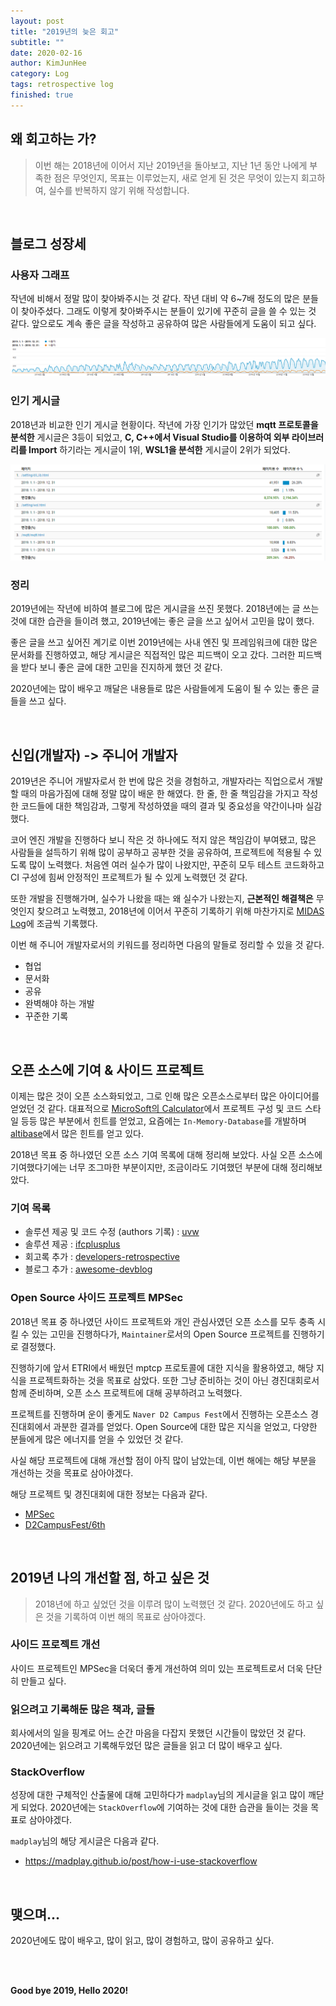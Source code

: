 ```yaml
---
layout: post
title: "2019년의 늦은 회고"
subtitle: ""
date: 2020-02-16
author: KimJunHee
category: Log
tags: retrospective log
finished: true
---
```


## 왜 회고하는 가?

> 이번 해는 2018년에 이어서 지난 2019년을 돌아보고, 지난 1년 동안 나에게 부족한 점은 무엇인지, 목표는 이루었는지, 새로 얻게 된 것은 무엇이 있는지 회고하여, 실수를 반복하지 않기 위해 작성합니다.




<br/>

## 블로그 성장세

### 사용자 그래프

작년에 비해서 정말 많이 찾아봐주시는 것 같다. 작년 대비 약 6~7배 정도의 많은 분들이 찾아주셨다. 그래도 이렇게 찾아봐주시는 분들이 있기에 꾸준히 글을 쓸 수 있는 것 같다. 앞으로도 계속 좋은 글을 작성하고 공유하여 많은 사람들에게 도움이 되고 싶다.

![session](/assets/log/2019/blog1.png)

### 인기 게시글

2018년과 비교한 인기 게시글 현황이다. 작년에 가장 인기가 많았던 **mqtt 프로토콜을 분석한** 게시글은 3등이 되었고, **C, C++에서 Visual Studio를 이용하여 외부 라이브러리를 Import** 하기라는 게시글이 1위, **WSL1을 분석한** 게시글이 2위가 되었다.

![page view](/assets/log/2019/blog2.png)

### 정리

2019년에는 작년에 비하여 블로그에 많은 게시글을 쓰진 못했다. 2018년에는 글 쓰는 것에 대한 습관을 들이려 했고, 2019년에는 좋은 글을 쓰고 싶어서 고민을 많이 했다.

좋은 글을 쓰고 싶어진 계기로 이번 2019년에는 사내 엔진 및 프레임워크에 대한 많은 문서화를 진행하였고, 해당 게시글은 직접적인 많은 피드백이 오고 갔다. 그러한 피드백을 받다 보니 좋은 글에 대한 고민을 진지하게 했던 것 같다.

2020년에는 많이 배우고 깨달은 내용들로 많은 사람들에게 도움이 될 수 있는 좋은 글들을 쓰고 싶다.



<br/>

## 신입(개발자) -> 주니어 개발자

2019년은 주니어 개발자로서 한 번에 많은 것을 경험하고, 개발자라는 직업으로서 개발할 때의 마음가짐에 대해 정말 많이 배운 한 해였다. 한 줄, 한 줄 책임감을 가지고 작성한 코드들에 대한 책임감과, 그렇게 작성하였을 때의 결과 및 중요성을 약간이나마 실감했다. 

코어 엔진 개발을 진행하다 보니 작은 것 하나에도 적지 않은 책임감이 부여됐고, 많은 사람들을 설득하기 위해 많이 공부하고 공부한 것을 공유하여, 프로젝트에 적용될 수 있도록 많이 노력했다. 처음엔 여러 실수가 많이 나왔지만, 꾸준히 모두 테스트 코드화하고 CI 구성에 힘써 안정적인 프로젝트가 될 수 있게 노력했던 것 같다.

또한 개발을 진행해가며, 실수가 나왔을 때는 왜 실수가 나왔는지, **근본적인 해결책은** 무엇인지 찾으려고 노력했고, 2018년에 이어서 꾸준히 기록하기 위해 마찬가지로 [MIDAS Log](https://www.github.com/wnsgml972/midas_log)에 조금씩 기록했다.

이번 해 주니어 개발자로서의 키워드를 정리하면 다음의 말들로 정리할 수 있을 것 같다.

* 협업
* 문서화
* 공유
* 완벽해야 하는 개발
* 꾸준한 기록



<br/>

## 오픈 소스에 기여 & 사이드 프로젝트

이제는 많은 것이 오픈 소스화되었고, 그로 인해 많은 오픈소스로부터 많은 아이디어를 얻었던 것 같다. 대표적으로 [MicroSoft의 Calculator](https://github.com/microsoft/calculator)에서 프로젝트 구성 및 코드 스타일 등등 많은 부분에서 힌트를 얻었고, 요즘에는 `In-Memory-Database`를 개발하며 [altibase](https://github.com/ALTIBASE/altibase)에서 많은 힌트를 얻고 있다.

2018년 목표 중 하나였던 오픈 소스 기여 목록에 대해 정리해 보았다. 사실 오픈 소스에 기여했다기에는 너무 조그마한 부분이지만, 조금이라도 기여했던 부분에 대해 정리해보았다.

### 기여 목록

* 솔루션 제공 및 코드 수정 (authors 기록) : [uvw](https://github.com/skypjack/uvw)
* 솔루션 제공 : [ifcplusplus](https://github.com/ifcquery/ifcplusplus)
* 회고록 추가 : [developers-retrospective](https://github.com/oaksong/developers-retrospective)
* 블로그 추가 : [awesome-devblog](https://github.com/sarojaba/awesome-devblog)

### Open Source 사이드 프로젝트 MPSec

2018년 목표 중 하나였던 사이드 프로젝트와 개인 관심사였던 오픈 소스를 모두 충족 시킬 수 있는 고민을 진행하다가, `Maintainer`로서의 Open Source 프로젝트를 진행하기로 결정했다.

진행하기에 앞서 ETRI에서 배웠던 mptcp 프로토콜에 대한 지식을 활용하였고, 해당 지식을 프로젝트화하는 것을 목표로 삼았다. 또한 그냥 준비하는 것이 아닌 경진대회로서 함께 준비하며, 오픈 소스 프로젝트에 대해 공부하려고 노력했다.

프로젝트를 진행하며 운이 좋게도 `Naver D2 Campus Fest`에서 진행하는 오픈소스 경진대회에서 과분한 결과를 얻었다. Open Source에 대한 많은 지식을 얻었고, 다양한 분들에게 많은 에너지를 얻을 수 있었던 것 같다.

사실 해당 프로젝트에 대해 개선할 점이 아직 많이 남았는데, 이번 해에는 해당 부분을 개선하는 것을 목표로 삼아야겠다.

해당 프로젝트 및 경진대회에 대한 정보는 다음과 같다.

* [MPSec](https://github.com/MPSec/MPSec)
* [D2CampusFest/6th](https://github.com/D2CampusFest/6th)



<br/>

## 2019년 나의 개선할 점, 하고 싶은 것

> 2018년에 하고 싶었던 것을 이루려 많이 노력했던 것 같다. 2020년에도 하고 싶은 것을 기록하여 이번 해의 목표로 삼아야겠다.

### 사이드 프로젝트 개선

사이드 프로젝트인 MPSec을 더욱더 좋게 개선하여 의미 있는 프로젝트로서 더욱 단단히 만들고 싶다.

### 읽으려고 기록해둔 많은 책과, 글들

회사에서의 일을 핑계로 어느 순간 마음을 다잡지 못했던 시간들이 많았던 것 같다. 2020년에는 읽으려고 기록해두었던 많은 글들을 읽고 더 많이 배우고 싶다.

### StackOverflow

성장에 대한 구체적인 산출물에 대해 고민하다가 `madplay`님의 게시글을 읽고 많이 깨닫게 되었다. 2020년에는 `StackOverflow`에 기여하는 것에 대한 습관을 들이는 것을 목표로 삼아야겠다.

`madplay`님의 해당 게시글은 다음과 같다.

* <https://madplay.github.io/post/how-i-use-stackoverflow>


<br/>

## 맺으며...

2020년에도 많이 배우고, 많이 읽고, 많이 경험하고, 많이 공유하고 싶다.



<br/><br/>

**Good bye 2019, Hello 2020!**

